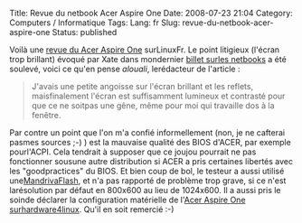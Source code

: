 Title: Revue du netbook Acer Aspire One
Date: 2008-07-23 21:04
Category: Computers / Informatique
Tags:
Lang: fr
Slug: revue-du-netbook-acer-aspire-one
Status: published

Voilà une [revue du Acer Aspire One](\%22http://linuxfr.org/%7Ealouali/26925.html\%22) surLinuxFr. Le point litigieux (l'écran trop brillant) évoqué par Xate dans mondernier [billet surles netbooks](\%22/post/2008/06/24/Micro-Hebdo-n531-sur-les-ultra-portables-netbooks\%22) a été soulevé, voici ce qu'en pense *alouali*, lerédacteur de l'article :  

> J'avais une petite angoisse sur l'écran brillant et les reflets, maisfinalement l'écran est suffisamment lumineux et contrasté pour que ce ne soitpas une gêne, même pour moi qui travaille dos à la fenêtre.

Par contre un point que l'on m'a confié informellement (non, je ne cafterai pasmes sources ;-) ) est la mauvaise qualité des BIOS d'ACER, par exemple pourl'ACPI. Cela tendrait à supposer que ce joujou pourrait ne pas fonctionner sousune autre distribution si ACER a pris certaines libertés avec les "goodpractices" du BIOS. Et bien coup de bol, le testeur a aussi utilisé une[MandrivaFlash](\%22http://www.mandriva.com/fr/produit/mandriva-flash-2008-spring\%22), et n'a pas rapporté de problème trop grave, si ce n'est larésolution par défaut en 800x600 au lieu de 1024x600. Il a aussi pris le soinde déclarer la configuration matérielle de l'[Acer Aspire One surhardware4linux](\%22http://hardware4linux.info/system/3230/\%22). Qu'il en soit remercié :-)
